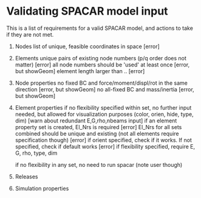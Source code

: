 # Validating SPACAR model input

This is a list of requirements for a valid SPACAR model, and actions to take if they are not met.

1. Nodes
    list of unique, feasible coordinates in space
        [error]

2. Elements
    unique pairs of existing node numbers (p/q order does not matter)
        [error]
    all node numbers should be 'used' at least once
        [error, but showGeom]
    element length larger than ..
        [error]

3. Node properties
    no fixed BC and force/moment/displ/rot in the same direction
        [error, but showGeom]
    no all-fixed BC and mass/inertia
        [error, but showGeom]

4. Element properties
    if no flexibility specified within set, no further input needed,
    but allowed for visualization purposes (color, orien, hide, type, dim)
        [warn about redundant E,G,rho,nbeams input]
    if an element property set is created, El_Nrs is required
        [error]
    El_Nrs for all sets combined should be unique and existing
    (not all elements require specification though)
        [error]
    if orient specified, check if it works. If not specified, check if default works
        [error]
    if flexibility specified, require E, G, rho, type, dim

    if no flexibility in any set, no need to run spacar (note user though)

5. Releases

6. Simulation properties